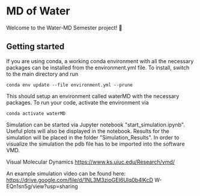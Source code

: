 # MD of Water
Welcome to the Water-MD Semester project! :rocket:

## Getting started
If you are using conda, a working conda environment with all the necessary packages can be installed from the environment.yml file.
To install, switch to the main directory and run
```
conda env update --file environment.yml --prune
```  
This should setup an environment called waterMD with the necessary packages.
To run your code, activate the environment via
```
conda activate waterMD
```
Simulation can be started via Jupyter notebook "start_simulation.ipynb". Useful plots will also be displayed in the notebook.
Results for the simulation will be placed in the folder "Simulation_Results". In order to visualize the simulation the pdb file has to be imported into the software VMD.

Visual Molecular Dynamics
https://www.ks.uiuc.edu/Research/vmd/

An example simulation video can be found here:
https://drive.google.com/file/d/1NL3M3zioGEI6Ulq0b4lKcD W-EQn1sn5g/view?usp=sharing

